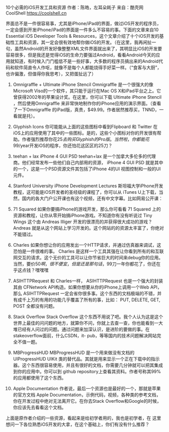 10个必需的iOS开发工具和资源
作者：陈皓，左耳朵耗子
来自：酷壳网 CoolShell https://coolshell.cn

界面总不是一件很容易事，尤其是iPhone/iPad的界面，做过iOS开发的程序员，一定会感到开发iPhone/iPad的界面是一件多么不容易的事。下面的文章来自10 Essential iOS Developer Tools & Resources，这个文章介绍了十个iOS开发的基础性工具和资源，其一定会很有效地帮你做iOS的开发。（在这里，我再闲扯一句，虽然Android的开发好像整整XML文件界面就出来了，其明显比iOS的开发要容易很多，但是我还是觉得iOS的生命力要强过Android，看看Android今天的应用就知道，有时候入门门槛低不是一些好事，大多数的程序员搞出来的Android代码和软件简直令人作呕，就像不是每个人都能烧得手好菜一样。（“食客与大厨”，也许偏激，但值得你我思考），又把蛋扯远了）
1. Omnigraffle + Ultimate iPhone Stencil
Omnigraffle 是一个很强大的像Microsoft Viso的一个软件，其只能于运行在Mac OS X和iPad平台之上。它曾获得2002年的苹果设计奖。在这里，你可以下载 Ultimate iPhone Stencil ，然后使用Omnigraffle 来非常快地制作你的iPhone应用的演示界面。（查看了一下Omnigraffle 的iPad版，真贵，$49.99。作者居然推荐买，TNND，一看就是托）。

2. Glyphish Icons
你可能能从上面的这些图标中看到Flipboard 和 Twitter 在iOS上的应用使用了其中的一些图标。是的，这些个小图标对你的开发很有帮助。作者强烈推荐你花$25去购买 Glyphish 的Pro版。当然啦，你都能花$99/year开发iOS的程序，你还怕花这区区的25刀？

3. teehan + lax iPhone 4 GUI PSD
teehan+lax 是一个加拿大多伦多的代理商。他们经常发布一些他们自己内部用的资源， iPhone 4 GUI PSD 就是其中的一个，这是一个PSD资源文件其包括了iPhone 4的UI 视图控制和一般的UI元件。

4. Stanford University iPhone Development Lectures
斯坦福大学iPhone开发教程，这可能是iOS开发者的圣经级的课程了，你可以从 iTunes U上下载，当然，国内的各大门户公开课也有这个视频，还有中文字幕。比如网易公开课：

5. 71 Squared
如果你要搞iPhone的游戏开发，那么你可看看 71 Squared 上的资源和教程，让你从零开始搞iPhone游戏。不知道你有没有听说过 Tiny Wings 这个由 Andreas Illiger 开发的很漂亮的并获得很大成功的游戏？Andreas 就是从这个网站上学习开发的。这个网站的的资源太丰富了，你绝对不能错过。

6. Charles
如果你想让你的应用发出一个HTTP请求，并通过仿真器来调试，这恐怕是一件很难的事。 Charles 是这样一个工具其强在让你看到所有的和互联网交互的请求。这个无价的工具可以让你节省巨大的时间来debug你的应用。当然，要价$50啊，很不便宜，但是还是那句话，$99刀一年你都花了，你还在乎这点钱？嘿嘿嘿

7. ASIHTTPRequest
和 Charles一样， ASIHTTPRequest 也是一个强大的封装其由 CFNetwork API构造。如果你想要从你的iPhone上调用一个Web API，那么 ASIHTTPRequest 一定会省你很多事。这个东西的文档极端的不错，并有成千上万的有用的功能几乎覆盖了所有的事，比如： PUT, DELETE, GET, POST 全都没有问题。

8. Stack Overflow
Stack Overflow 这个东西不用说了吧。我个人认为这是这个世界上最佳的问问题的地方，就算你不问，你就上去查一查，你也能看到一大堆已经有人问过的问题。通过问题来加深认识，是进阶的要做的事。在stakeoverflow面前，什么CSDN，it- pub，等等国内的技术问题解决网站完全不值一题。

9. MBProgressHUD
MBProgressHUD 是一个用来做没有文档的 UIProgressHUD UIKit 类的替代品。其就是用来显示一个正在下载中的指示器。这个东西很容易使用，并且有很好的文档，你需要几分钟就可以把其集成到你的应用中。你可以到 github repository上查看其资料。作者号称其99%的应用都使用了这个东西。

10. Apple Documentation
作者说，最后一个资源也是最好的一个，那就是苹果的官方文档 Apple Documentation，示例代码，视频，各种类的参考文档，你在开发过程中绝对无法离开它。在你去Stack Overflow和Google的时候，你应该先去看看这个文档。

上面是原作者介绍的一些资源，看起来是给初学者用的，我也是初学者，在 这里想问一下各位熟悉iOS开发的大拿，在这个基础上，你们有没有什么推荐？
